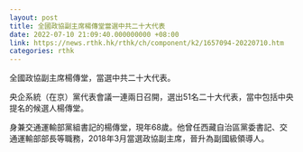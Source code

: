 ```yaml
---
layout: post
title: 全國政協副主席楊傳堂當選中共二十大代表
date: 2022-07-10 21:09:40.000000000 +08:00
link: https://news.rthk.hk/rthk/ch/component/k2/1657094-20220710.htm
categories: rthk
---
```


全國政協副主席楊傳堂，當選中共二十大代表。

央企系統（在京）黨代表會議一連兩日召開，選出51名二十大代表，當中包括中央提名的候選人楊傳堂。

身兼交通運輸部黨組書記的楊傳堂，現年68歲。他曾任西藏自治區黨委書記、交通運輸部部長等職務，2018年3月當選政協副主席，晉升為副國級領導人。

